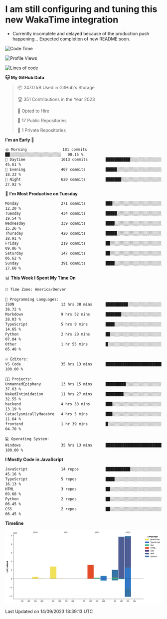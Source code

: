 # I am still configuring and tuning this new WakaTime integration
- Currently incomplete and delayed because of the production push happening... Expected completion of new README soon.
<!--START_SECTION:waka-->
![Code Time](http://img.shields.io/badge/Code%20Time-407%20hrs%2013%20mins-blue)

![Profile Views](http://img.shields.io/badge/Profile%20Views-0-blue)

![Lines of code](https://img.shields.io/badge/From%20Hello%20World%20I%27ve%20Written-14.4%20million%20lines%20of%20code-blue)

**🐱 My GitHub Data** 

> 📦 247.0 kB Used in GitHub's Storage 
 > 
> 🏆 351 Contributions in the Year 2023
 > 
> 💼 Opted to Hire
 > 
> 📜 17 Public Repositories 
 > 
> 🔑 1 Private Repositories 
 > 
**I'm an Early 🐤** 

```text
🌞 Morning                181 commits         ██░░░░░░░░░░░░░░░░░░░░░░░   08.15 % 
🌆 Daytime                1013 commits        ███████████░░░░░░░░░░░░░░   45.61 % 
🌃 Evening                407 commits         █████░░░░░░░░░░░░░░░░░░░░   18.33 % 
🌙 Night                  620 commits         ███████░░░░░░░░░░░░░░░░░░   27.92 % 
```
📅 **I'm Most Productive on Tuesday** 

```text
Monday                   271 commits         ███░░░░░░░░░░░░░░░░░░░░░░   12.20 % 
Tuesday                  434 commits         █████░░░░░░░░░░░░░░░░░░░░   19.54 % 
Wednesday                339 commits         ████░░░░░░░░░░░░░░░░░░░░░   15.26 % 
Thursday                 420 commits         █████░░░░░░░░░░░░░░░░░░░░   18.91 % 
Friday                   219 commits         ██░░░░░░░░░░░░░░░░░░░░░░░   09.86 % 
Saturday                 147 commits         ██░░░░░░░░░░░░░░░░░░░░░░░   06.62 % 
Sunday                   391 commits         ████░░░░░░░░░░░░░░░░░░░░░   17.60 % 
```


📊 **This Week I Spent My Time On** 

```text
🕑︎ Time Zone: America/Denver

💬 Programming Languages: 
JSON                     13 hrs 38 mins      ██████████░░░░░░░░░░░░░░░   38.72 % 
Markdown                 9 hrs 52 mins       ███████░░░░░░░░░░░░░░░░░░   28.03 % 
TypeScript               5 hrs 9 mins        ████░░░░░░░░░░░░░░░░░░░░░   14.65 % 
Python                   2 hrs 28 mins       ██░░░░░░░░░░░░░░░░░░░░░░░   07.04 % 
Other                    1 hr 55 mins        █░░░░░░░░░░░░░░░░░░░░░░░░   05.48 % 

🔥 Editors: 
VS Code                  35 hrs 13 mins      █████████████████████████   100.00 % 

🐱‍💻 Projects: 
UnmannedEpiphany         13 hrs 15 mins      █████████░░░░░░░░░░░░░░░░   37.63 % 
NakedIntimidation        11 hrs 27 mins      ████████░░░░░░░░░░░░░░░░░   32.55 % 
backend                  4 hrs 38 mins       ███░░░░░░░░░░░░░░░░░░░░░░   13.19 % 
CataclysmicallyMacabre   4 hrs 5 mins        ███░░░░░░░░░░░░░░░░░░░░░░   11.64 % 
frontend                 1 hr 39 mins        █░░░░░░░░░░░░░░░░░░░░░░░░   04.70 % 

💻 Operating System: 
Windows                  35 hrs 13 mins      █████████████████████████   100.00 % 
```

**I Mostly Code in JavaScript** 

```text
JavaScript               14 repos            ███████████░░░░░░░░░░░░░░   45.16 % 
TypeScript               5 repos             ████░░░░░░░░░░░░░░░░░░░░░   16.13 % 
HTML                     3 repos             ██░░░░░░░░░░░░░░░░░░░░░░░   09.68 % 
Python                   2 repos             ██░░░░░░░░░░░░░░░░░░░░░░░   06.45 % 
CSS                      2 repos             ██░░░░░░░░░░░░░░░░░░░░░░░   06.45 % 
```



**Timeline**

![Lines of Code chart](https://raw.githubusercontent.com/certifiedbice/certifiedbice/main/assets/bar_graph.png)


 Last Updated on 14/09/2023 18:39:13 UTC
<!--END_SECTION:waka-->

